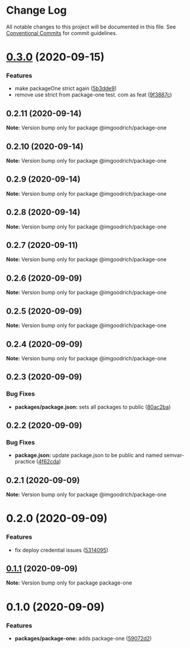 # Change Log

All notable changes to this project will be documented in this file.
See [Conventional Commits](https://conventionalcommits.org) for commit guidelines.

# [0.3.0](https://github.com/LeeMellon/semver-practice/compare/@imgoodrich/package-one@0.2.11...@imgoodrich/package-one@0.3.0) (2020-09-15)


### Features

* make packageOne strict again ([5b3dde9](https://github.com/LeeMellon/semver-practice/commit/5b3dde9f9b4dc91ad15bf279fa865651d55da380))
* remove use strict from package-one test. com as feat ([9f3887c](https://github.com/LeeMellon/semver-practice/commit/9f3887c47f4f230a3ee2af0e176d357231c74072))





## 0.2.11 (2020-09-14)

**Note:** Version bump only for package @imgoodrich/package-one





## 0.2.10 (2020-09-14)

**Note:** Version bump only for package @imgoodrich/package-one





## 0.2.9 (2020-09-14)

**Note:** Version bump only for package @imgoodrich/package-one





## 0.2.8 (2020-09-14)

**Note:** Version bump only for package @imgoodrich/package-one





## 0.2.7 (2020-09-11)

**Note:** Version bump only for package @imgoodrich/package-one





## 0.2.6 (2020-09-09)

**Note:** Version bump only for package @imgoodrich/package-one





## 0.2.5 (2020-09-09)

**Note:** Version bump only for package @imgoodrich/package-one





## 0.2.4 (2020-09-09)

**Note:** Version bump only for package @imgoodrich/package-one





## 0.2.3 (2020-09-09)


### Bug Fixes

* **packages/package.json:** sets all packages to public ([80ac2ba](https://github.com/LeeMellon/semver-practice/commit/80ac2ba3359f16b3219e07188177a42fabc0447d))





## 0.2.2 (2020-09-09)


### Bug Fixes

* **package.json:** update package.json to be public and named semvar-practice ([4f62cda](https://github.com/LeeMellon/semver-practice/commit/4f62cda6a54e49fbe20c1706f9334c76cbdecd83))





## 0.2.1 (2020-09-09)

**Note:** Version bump only for package @imgoodrich/package-one





# 0.2.0 (2020-09-09)


### Features

* fix deploy credential issues ([5314095](https://github.com/LeeMellon/semver-practice/commit/5314095da74e8b2d841e8c65f8a2b6c4e784a1d3))





## [0.1.1](https://github.com/LeeMellon/semver-practice/compare/package-one@0.1.0...package-one@0.1.1) (2020-09-09)

**Note:** Version bump only for package package-one





# 0.1.0 (2020-09-09)


### Features

* **packages/package-one:** adds package-one ([59072d2](https://github.com/LeeMellon/semver-practice/commit/59072d2eef81ab43143c4ac50f09a8fe37490001))
